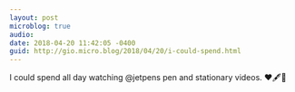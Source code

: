 ```yaml
---
layout: post
microblog: true
audio: 
date: 2018-04-20 11:42:05 -0400
guid: http://gio.micro.blog/2018/04/20/i-could-spend.html
---
```

I could spend all day watching @jetpens pen and stationary videos. ❤️🖋📕
